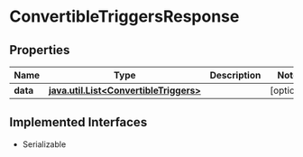 

# ConvertibleTriggersResponse


## Properties

Name | Type | Description | Notes
------------ | ------------- | ------------- | -------------
**data** | [**java.util.List&lt;ConvertibleTriggers&gt;**](ConvertibleTriggers.md) |  |  [optional]


## Implemented Interfaces

* Serializable


